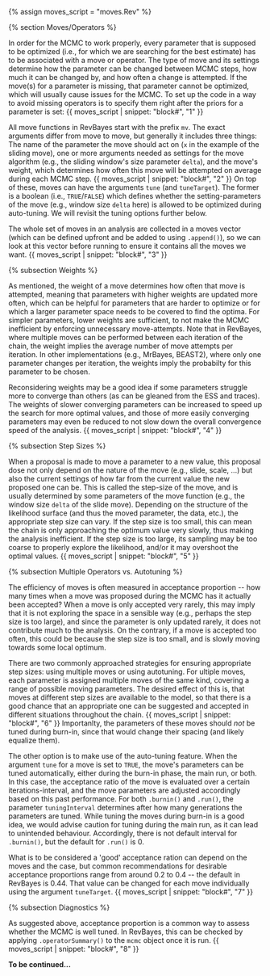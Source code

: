{% assign moves_script = "moves.Rev" %}

{% section Moves/Operators %}

In order for the MCMC to work properly, every parameter that is supposed to be optimized (i.e., for which we are searching for the best estimate) has to be associated with a move or operator.
The type of move and its settings determine how the parameter can be changed between MCMC steps, how much it can be changed by, and how often a change is attempted.
If the move(s) for a parameter is missing, that parameter cannot be optimized, which will usually cause issues for the MCMC.
To set up the code in a way to avoid missing operators is to specify them right after the priors for a parameter is set:
{{ moves_script | snippet: "block#", "1" }}

All move functions in RevBayes start with the prefix `mv`.
The exact arguments differ from move to move, but generally it includes three things:
The name of the parameter the move should act on (`x` in the example of the sliding move), one or more arguments needed as settings for the move algorithm (e.g., the sliding window's size parameter `delta`), and the move's weight, which determines how often this move will be attempted on average during each MCMC step.
{{ moves_script | snippet: "block#", "2" }}
On top of these, moves can have the arguments `tune` (and `tuneTarget`).
The former is a boolean (i.e., `TRUE`/`FALSE`) which defines whether the setting-parameters of the move (e.g., window size `delta` here) is allowed to be optimized during auto-tuning.
We will revisit the tuning options further below.

The whole set of moves in an analysis are collected in a moves vector (which can be defined upfront and be added to using `.append()`), so we can look at this vector before running to ensure it contains all the moves we want.
{{ moves_script | snippet: "block#", "3" }}


{% subsection Weights %}

As mentioned, the weight of a move determines how often that move is attempted, meaning that parameters with higher weights are updated more often, which can be helpful for parameters that are harder to optimize or for which a larger parameter space needs to be covered to find the optima.
For simpler parameters, lower weights are sufficient, to not make the MCMC inefficient by enforcing unnecessary move-attempts.
Note that in RevBayes, where multiple moves can be performed between each iteration of the chain, the weight implies the average number of move attempts per iteration.
In other implementations (e.g., MrBayes, BEAST2), where only one parameter changes per iteration, the weights imply the probabilty for this parameter to be chosen.

Reconsidering weights may be a good idea if some parameters struggle more to converge than others (as can be gleaned from the ESS and traces).
The weights of slower converging parameters can be increased to speed up the search for more optimal values, and those of more easily converging parameters may even be reduced to not slow down the overall convergence speed of the analysis.
{{ moves_script | snippet: "block#", "4" }}


{% subsection Step Sizes %}

When a proposal is made to move a parameter to a new value, this proposal dose not only depend on the nature of the move (e.g., slide, scale, ...) but also the current settings of how far from the current value the new proposed one can be.
This is called the step-size of the move, and is usually determined by some parameters of the move function (e.g., the window size `delta` of the slide move).
Depending on the structure of the likelihood surface (and thus the moved parameter, the data, etc.), the appropriate step size can vary.
If the step size is too small, this can mean the chain is only approaching the optimum value very slowly, thus making the analysis inefficient.
If the step size is too large, its sampling may be too coarse to properly explore the likelihood, and/or it may overshoot the optimal values.
{{ moves_script | snippet: "block#", "5" }}

{% subsection Multiple Operators vs. Autotuning %}

The efficiency of moves is often measured in acceptance proportion -- how many times when a move was proposed during the MCMC has it actually been accepted?
When a move is only accepted very rarely, this may imply that it is not exploring the space in a sensible way (e.g., perhaps the step size is too large), and since the parameter is only updated rarely, it does not contribute much to the analysis.
On the contrary, if a move is accepted too often, this could be because the step size is too small, and is slowly moving towards some local optimum.

There are two commonly approached strategies for ensuring appropriate step sizes: using multiple moves or using autotuning.
For ultiple moves, each parameter is assigned multiple moves of the same kind, covering a range of possible moving parameters.
The desired effect of this is, that moves at different step sizes are available to the model, so that there is a good chance that an appropriate one can be suggested and accepted in different situations throughout the chain.
{{ moves_script | snippet: "block#", "6" }}
Importanlty, the parameters of these moves should _not_ be tuned during burn-in, since that would change their spacing (and likely equalize them).

The other option is to make use of the auto-tuning feature.
When the argument `tune` for a move is set to `TRUE`, the move's parameters can be tuned automatically, either during the burn-in phase, the main run, or both.
In this case, the acceptance ratio of the move is evaluated over a certain iterations-interval, and the move parameters are adjusted accordingly based on this past performance.
For both `.burnin()` and `.run()`, the parameter `tuningInterval` determines after how many generations the parameters are tuned.
While tuning the moves during burn-in is a good idea, we would advise caution for tuning during the main run, as it can lead to unintended behaviour.
Accordingly, there is not default interval for `.burnin()`, but the default for `.run()` is 0.

What is to be considered a 'good' acceptance ration can depend on the moves and the case, but common recommendations for desirable acceptance proportions range from around 0.2 to 0.4 -- the default in RevBayes is 0.44.
That value can be changed for each move individually using the argument `tuneTarget`.
{{ moves_script | snippet: "block#", "7" }}


{% subsection Diagnostics %}

As suggested above, acceptance proportion is a common way to assess whether the MCMC is well tuned.
In RevBayes, this can be checked by applying `.operatorSummary()` to the `mcmc` object once it is run.
{{ moves_script | snippet: "block#", "8" }}

**To be continued...**

